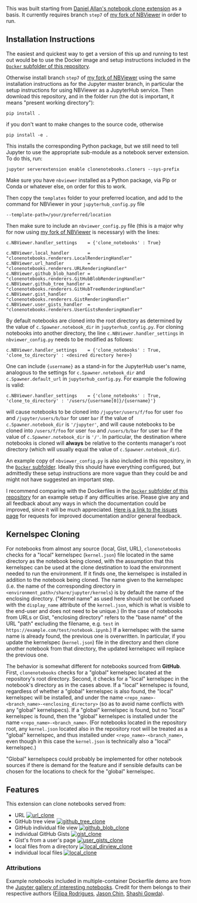 This was built starting from
[Daniel Allan's notebook clone extension](https://github.com/danielballan/notebook-clone-extension) as a basis. It currently
requires branch `step7` of [my fork of NBViewer](https://github.com/krinsman/nbviewer) in order to run.

## Installation Instructions

The easiest and quickest way to get a version of this up and running
to test out would be to use the Docker image and setup instructions included in the [`Docker` subfolder of this repository](https://github.com/krinsman/clonenotebooks/tree/master/Docker).

Otherwise install branch `step7` of [my fork of NBViewer](https://github.com/krinsman/nbviewer) using the same installation
instructions as for the Jupyter master branch, in particular the setup
instructions for using NBViewer as a JupyterHub service. Then download this repository,
and in the folder run (the dot is important, it means "present working
directory"):

    pip install .

if you don't want to make changes to the source code, otherwise

    pip install -e .

This installs the corresponding Python package, but we still need to
tell Jupyter to use the appropriate sub-module as a notebook server
extension. To do this, run:

    jupyter serverextension enable clonenotebooks.cloners --sys-prefix

Make sure you have `nbviewer` installed as a Python package, via Pip
or Conda or whatever else, on order for this to work.

Then copy the `templates` folder to your preferred location, and add
to the command for NBViewer in your `jupyterhub_config.py` file

    --template-path=/your/preferred/location

Then make sure to include an `nbviewer_config.py` file (this is a major why
for now using
[my fork of NBViewer](https://github.com/krinsman/nbviewer) is
necessary) with the lines:

    c.NBViewer.handler_settings    = {'clone_notebooks' : True}
    
    c.NBViewer.local_handler       = "clonenotebooks.renderers.LocalRenderingHandler"
    c.NBViewer.url_handler         = "clonenotebooks.renderers.URLRenderingHandler"
    c.NBViewer.github_blob_handler = "clonenotebooks.renderers.GitHubBlobRenderingHandler"
    c.NBViewer.github_tree_handler = "clonenotebooks.renderers.GitHubTreeRenderingHandler"
    c.NBViewer.gist_handler        = "clonenotebooks.renderers.GistRenderingHandler"
    c.NBViewer.user_gists_handler  = "clonenotebooks.renderers.UserGistsRenderingHandler"

By default notebooks are cloned into the root directory as determined by the value of `c.Spawner.notebook_dir` in `jupyterhub_config.py`. For cloning notebooks into another directory, the line `c.NBViewer.handler_settings` in `nbviewer_config.py` needs to be modified as follows:

    c.NBViewer.handler_settings    = {'clone_notebooks' : True, 'clone_to_directory' : <desired directory here>}

One can include `{username}` as a stand-in for the JupyterHub user's name, analogous to the settings for `c.Spawner.notebook_dir` and `c.Spawner.default_url` in `jupyterhub_config.py`. For example the following is valid:

    c.NBViewer.handler_settings    = {'clone_notebooks' : True, 'clone_to_directory' : '/users/{username[0]}/{username}'}

will cause notebooks to be cloned into `/jupyter/users/f/foo` for user `foo` and `/jupyter/users/b/bar` for user `bar` if the value of `c.Spawner.notebook_dir` is `'/jupyter'`, and will cause notebooks to be cloned into `/users/f/foo` for user `foo` and `/users/b/bar` for user `bar` if the value of `c.Spawner.notebook_dir` is `'/'`. In particular, the destination where notebooks is cloned will **always** be relative to the contents manager's root directory (which will usually equal the value of `c.Spawner.notebook_dir`).

An example copy of `nbviewer_config.py` is also included in this repository, in the [`Docker` subfolder](https://github.com/krinsman/clonenotebooks/tree/master/Docker). Ideally this
should have everything configured, but admittedly these setup instructions are more
vague than they could be and might not have suggested an important step. 

I recommend comparing with the Dockerfiles in the [`Docker` subfolder of this repository](https://github.com/krinsman/clonenotebooks/tree/master/Docker) for an example setup
if any difficulties arise. Please give any and all feedback about any ways in
which the documentation could be improved, since it will be much
appreciated. [Here is a link to the issues page](https://github.com/krinsman/clonenotebooks/issues)
for requests for improved documentation and/or general feedback.

## Kernelspec Cloning

For notebooks from almost any source (local, Gist, URL), `clonenotebooks` checks for a "local" kernelspec (`kernel.json`) file located in the same directory as the notebook being cloned, with the assumption that this kernelspec can be used at the clone destination to load the environment needed to run the environment. If it finds one, the kernelspec is installed in addition to the notebook being cloned. The name given to the kernelspec (i.e. the name of the corresponding directory in `<environment_path>/share/jupyter/kernels`) is by default the name of the enclosing directory. ("Kernel name" as used here should not be confused with the `display_name` attribute of the `kernel.json`, which is what is visible to the end-user and does not need to be unique.) (In the case of notebooks from URLs or Gist, "enclosing directory" refers to the "base name" of the URL "path" excluding the filename, e.g. `test` in `https://example.com/test/notebook.ipynb`.) If a kernelspec with the same name is already found, the previous one is overwritten. In particular, if you update the kernelspec (`kernel.json`) file in the directory and then clone another notebook from that directory, the updated kernelspec will replace the previous one.

The behavior is somewhat different for notebooks sourced from **GitHub**. First, `clonenotebooks` checks for a "global" kernelspec located at the repository's root directory. Second, it checks for a "local" kernelspec in the notebook's directory as in the cases above. If a "local" kernelspec is found, regardless of whether a "global" kernelspec is also found, the "local" kernelspec will be installed, and under the name `<repo_name>-<branch_name>-<enclosing_directory>` (so as to avoid name conflicts with any "global" kernelspecs). If a "global" kernelspec is found, but no "local" kernelspec is found, then the "global" kernelspec is installed under the name `<repo_name>-<branch_name>`. (For notebooks located in the repository root, any `kernel.json` located also in the repository root will be treated as a "global" kernelspec, and thus installed under `<repo_name>-<branch_name>`, even though in this case the `kernel.json` is technically also a "local" kernelspec.)

"Global" kernelspecs could probably be implemented for other notebook sources if there is demand for the feature and if sensible defaults can be chosen for the locations to check for the "global" kernelspec.

## Features

This extension can clone notebooks served from:

* URL
[![url_clone](docs/images/url_clone_thumbnail.png)](https://gfycat.com/warmcreepyanemoneshrimp)
* GitHub tree view
[![github_tree_clone](docs/images/github_tree_clone_thumbnail.png)](https://gfycat.com/accomplishedwebbedharlequinbug)
* GitHub individual file view
[![github_blob_clone](docs/images/github_blob_clone_thumbnail.png)](https://gfycat.com/periodiccheeryarrowcrab)
* individual GitHub Gists
[![gist_clone](docs/images/gist_clone_thumbnail.png)](https://gfycat.com/hugesafehornedviper)
* Gist's from a user's page
[![user_gists_clone](docs/images/user_gists_clone_thumbnail.png)](https://gfycat.com/yearlycleanafricanjacana)
* local files from a directory
[![local_dirview_clone](docs/images/local_dirview_clone_thumbnail.png)](https://gfycat.com/ficklescentedasianpiedstarling)
* individual local files
[![local_clone](docs/images/local_clone_thumbnail.png)](https://gfycat.com/fakedeephawaiianmonkseal)

### Attributions

Example notebooks included in multiple-container Dockerfile demo are from the [Jupyter gallery of interesting notebooks](https://github.com/jupyter/jupyter/wiki/A-gallery-of-interesting-Jupyter-Notebooks). Credit for them belongs to their respective authors ([Filipa Rodrigues](https://www.linkedin.com/in/filipacrodrigues/), [Jason Chin](https://twitter.com/infoecho), [Shashi Gowda](https://github.com/shashi)).
